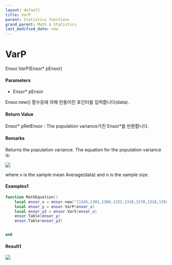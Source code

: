 ```yaml
---
layout: default
title: VarP
parent: Statistics functions
grand_parent: Math & Statistics
last_modified_date: now
---
```


# VarP

Ensor.VarP\(Ensor\* pEnsor\)

#### Parameters

* Ensor\* pEnsor

Ensor.new() 함수등에 의해 만들어진 포인터를 입력합니다(data).


#### Return Value

Ensor\* pRetEnsor : The population variance가진 Ensor\*를 반환합니다.

#### Remarks

Returns the population variance.
The equation for the population variance is:

![](./StatisticsAPI/VarPFunc.png)

where x is the sample mean Average(data) and n is the sample size.

#### Examples1

```lua
function MathEquation()
	local ensor_x = ensor.new("{1345,1301,1368,1322,1310,1370,1318,1350,1303,1299}")
	local ensor_y = ensor.VarP(ensor_x)
	local ensor_y2 = ensor.VarS(ensor_x)
	ensor.Table(ensor_y)
	ensor.Table(ensor_y2)


end
```

#### Result1

![](./StatisticsAPI/VarPResult.png)

